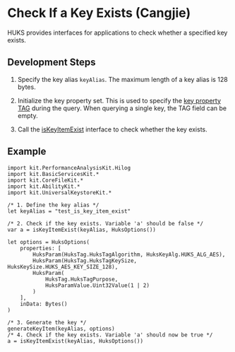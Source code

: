 # Check If a Key Exists (Cangjie)

HUKS provides interfaces for applications to check whether a specified key exists.

## Development Steps

1. Specify the key alias `keyAlias`. The maximum length of a key alias is 128 bytes.

2. Initialize the key property set. This is used to specify the [key property TAG](../../../../API_Reference/source_en/UniversalKeystoreKit/cj-apis-security_huks.md#class-huksoptions) during the query. When querying a single key, the TAG field can be empty.

3. Call the [isKeyItemExist](../../../../API_Reference/source_en/UniversalKeystoreKit/cj-apis-security_huks.md#func-iskeyitemexiststring-huksoptions) interface to check whether the key exists.

## Example

<!-- compile -->

```cangjie
import kit.PerformanceAnalysisKit.Hilog
import kit.BasicServicesKit.*
import kit.CoreFileKit.*
import kit.AbilityKit.*
import kit.UniversalKeystoreKit.*

/* 1. Define the key alias */
let keyAlias = "test_is_key_item_exist"

/* 2. Check if the key exists. Variable 'a' should be false */
var a = isKeyItemExist(keyAlias, HuksOptions())

let options = HuksOptions(
    properties: [
        HuksParam(HuksTag.HuksTagAlgorithm, HuksKeyAlg.HUKS_ALG_AES),
        HuksParam(HuksTag.HuksTagKeySize, HuksKeySize.HUKS_AES_KEY_SIZE_128),
        HuksParam(
            HuksTag.HuksTagPurpose,
            HuksParamValue.Uint32Value(1 | 2)
        )
    ],
    inData: Bytes()
)

/* 3. Generate the key */
generateKeyItem(keyAlias, options)
/* 4. Check if the key exists. Variable 'a' should now be true */
a = isKeyItemExist(keyAlias, HuksOptions())
```